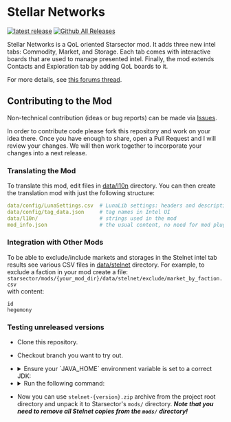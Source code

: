 # Stellar Networks

[![latest release](https://img.shields.io/github/v/release/jaghaimo/stelnet?label=download%20latest)](https://github.com/jaghaimo/stelnet/releases/latest)
[![Github All Releases](https://img.shields.io/github/downloads/jaghaimo/stelnet/total.svg)](https://github.com/jaghaimo/stelnet/releases)

Stellar Networks is a QoL oriented Starsector mod.
It adds three new intel tabs: Commodity, Market, and Storage.
Each tab comes with interactive boards that are used to manage presented intel.
Finally, the mod extends Contacts and Exploration tab by adding QoL boards to it.

For more details, see [this forums thread](https://fractalsoftworks.com/forum/index.php?topic=20836).

## Contributing to the Mod

Non-technical contribution (ideas or bug reports) can be made via [Issues](https://github.com/jaghaimo/stelnet/issues).

In order to contribute code please fork this repository and work on your idea there.
Once you have enough to share, open a Pull Request and I will review your changes.
We will then work together to incorporate your changes into a next release.

### Translating the Mod

To translate this mod, edit files in [data/l10n](assets/data/l10n) directory.
You can then create the translation mod with just the following structure:

```yaml
data/config/LunaSettings.csv  # LunaLib settings: headers and description
data/config/tag_data.json     # tag names in Intel UI
data/l10n/                    # strings used in the mod
mod_info.json                 # the usual content, no need for mod plugin
```

### Integration with Other Mods

To be able to exclude/include markets and storages in the Stelnet intel tab results
see various CSV files in [data/stelnet](assets/data/stelnet) directory.
For example, to exclude a faction in your mod create a file:  
`starsector/mods/{your_mod_dir}/data/stelnet/exclude/market_by_faction.csv`  
with content:
```text
id
hegemony
```


### Testing unreleased versions

* Clone this repository.
* Checkout branch you want to try out.
* <details><summary>Ensure your `JAVA_HOME` environment variable is set to a correct JDK:</summary>

  * Linux/Mac:
    ```shell
     JAVA_HOME="/home/$USER/.jdks/azul-17.0.14/"
    ```
  * <details><summary>Windows:</summary>

    ```shell
    ```
    </details>
  </details>
* <details><summary>Run the following command:</summary>

  * Linux/Mac

    ```shell
     ./gradlew release
    ```
  * <details><summary>Windows:</summary>

    ```shell
    ```
    </details>
  </details>
* Now you can use `stelnet-{version}.zip` archive from the project root directory and unpack it to Starsector's `mods/` directory.
  ___Note that you need to remove all Stelnet copies from the `mods/` directory!___
